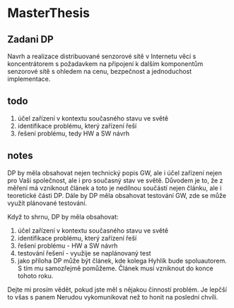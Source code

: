 # MasterThesis

## Zadani DP
Navrh a realizace distribuované senzorové sítě v Internetu věcí s koncentrátorem s požadavkem na připojení k dalším komponentům senzorové sítě s ohledem na cenu,
bezpečnost a jednoduchost implementace.


## todo
1. účel zařízení v kontextu současného stavu ve světě
2. identifikace problému, který zařízení řeší
3. řešení problému, tedy HW a SW návrh


## notes 
DP by měla obsahovat nejen technický popis GW, ale i účel zařízení nejen pro Vaši společnost, ale i pro současný stav ve světě. Důvodem je to, že z měření má vzniknout článek a toto je nedílnou součástí nejen článku, ale i teoretické části DP. Dále by DP měla obsahovat testování GW, zde se může využít plánované testování.

Když to shrnu, DP by měla obsahovat:
1. účel zařízení v kontextu současného stavu ve světě
2. identifikace problému, který zařízení řeší
3. řešení problému - HW a SW návrh
4. testování řešení - využije se naplánovaný test
5. jako příloha DP může být článek, kde kolega Hyhlík bude spoluautorem. S tím mu samozřejmě pomůžeme. Článek musí vzniknout do konce tohoto roku.

Dejte mi prosím vědět, pokud jste měl s nějakou činností problém. Je lepčší to všas s panem Nerudou vykomunikovat než to honit na poslední chvíli.

